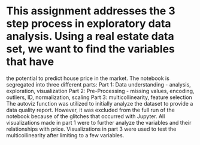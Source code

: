 # This assignment addresses the 3 step process in exploratory data analysis. Using a real estate data set, we want to find the variables that have
the potential to predict house price in the market. The notebook is segregated into three different parts:
  Part 1: Data understanding - analysis, exploration, visualization
  Part 2: Pre-Processing - missing values, encoding, outliers, ID, normalization, scaling
  Part 3: multicollinearity, feature selection
The autoviz function was utilized to initially analyze the dataset to provide a data quality report. However, it was excluded from the full run of
the notebook because of the glitches that occurred with Jupyter. 
All visualizations made in part 1 were to further analyze the variables and their relationships with price. Visualizations in part 3 were used to test
the multicollinearity after limiting to a few variables. 
